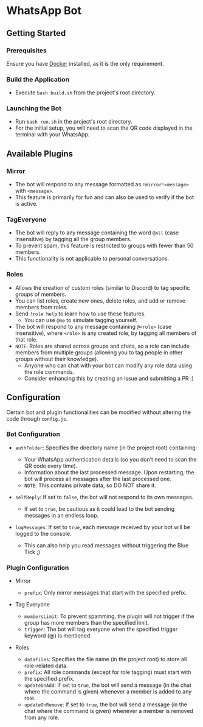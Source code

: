 # WhatsApp Bot

## Getting Started

### Prerequisites

Ensure you have [Docker](https://www.docker.com/) installed, as it is the only requirement.

### Build the Application

- Execute `bash build.sh` from the project's root directory.

### Launching the Bot

- Run `bash run.sh` in the project's root directory.
- For the initial setup, you will need to scan the QR code displayed in the terminal with your WhatsApp.

## Available Plugins

### Mirror

- The bot will respond to any message formatted as `!mirror!<message>` with `<message>`.
- This feature is primarily for fun and can also be used to verify if the bot is active.

### TagEveryone

- The bot will reply to any message containing the word `@all` (case insensitive) by tagging all the group members.
- To prevent spam, this feature is restricted to groups with fewer than 50 members.
- This functionality is not applicable to personal conversations.

### Roles

- Allows the creation of custom roles (similar to Discord) to tag specific groups of members.
- You can list roles, create new ones, delete roles, and add or remove members from roles.
- Send `!role help` to learn how to use these features.
  - You can use `@me` to simulate tagging yourself.
- The bot will respond to any message containing `@<role>` (case insensitive), where `<role>` is any created role, by tagging all members of that role.
- `NOTE`: Roles are shared across groups and chats, so a role can include members from multiple groups (allowing you to tag people in other groups without their knowledge).
  - Anyone who can chat with your bot can modify any role data using the role commands.
  - Consider enhancing this by creating an issue and submitting a PR :)

## Configuration

Certain bot and plugin functionalities can be modified without altering the code through `config.js`.

### Bot Configuration

- `authFolder`: Specifies the directory name (in the project root) containing:
  - Your WhatsApp authentication details (so you don’t need to scan the QR code every time).
  - Information about the last processed message. Upon restarting, the bot will process all messages after the last processed one.
  - `NOTE`: This contains private data, so DO NOT share it.

- `selfReply`: If set to `false`, the bot will not respond to its own messages.
  - If set to `true`, be cautious as it could lead to the bot sending messages in an endless loop.

- `logMessages`: If set to `true`, each message received by your bot will be logged to the console.
  - This can also help you read messages without triggering the Blue Tick ;)

### Plugin Configuration

- Mirror
  - `prefix`: Only mirror messages that start with the specified prefix.

- Tag Everyone
  - `membersLimit`: To prevent spamming, the plugin will not trigger if the group has more members than the specified limit.
  - `trigger`: The bot will tag everyone when the specified trigger keyword (@<trigger>) is mentioned.

- Roles
  - `dataFiles`: Specifies the file name (in the project root) to store all role-related data.
  - `prefix`: All role commands (except for role tagging) must start with the specified prefix.
  - `updateOnAdd`: If set to `true`, the bot will send a message (in the chat where the command is given) whenever a member is added to any role.
  - `updateOnRemove`: If set to `true`, the bot will send a message (in the chat where the command is given) whenever a member is removed from any role.



